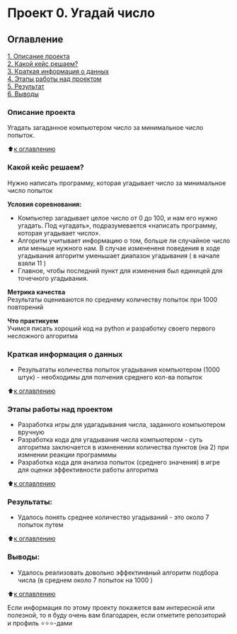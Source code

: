 # Проект 0. Угадай число

## Оглавление  
[1. Описание проекта](.README.md#Описание-проекта)  
[2. Какой кейс решаем?](.README.md#Какой-кейс-решаем)  
[3. Краткая информация о данных](.README.md#Краткая-информация-о-данных)  
[4. Этапы работы над проектом](.README.md#Этапы-работы-над-проектом)  
[5. Результат](.README.md#Результат)    
[6. Выводы](.README.md#Выводы) 

### Описание проекта    
Угадать загаданное компьютером число за минимальное число попыток.

:arrow_up:[к оглавлению](#Оглавление)


### Какой кейс решаем?    
Нужно написать программу, которая угадывает число за минимальное число попыток

**Условия соревнования:**  
- Компьютер загадывает целое число от 0 до 100, и нам его нужно угадать. Под «угадать», подразумевается «написать программу, которая угадывает число».
- Алгоритм учитывает информацию о том, больше ли случайное число или меньше нужного нам. В случае изменененя поведения в ходе угадывания алгоритм уменьшает диапазон угадывания ( в начале взяли 11 )
- Главное, чтобы последний пункт для изменения был единицей для точечного угадывания.

**Метрика качества**     
Результаты оцениваются по среднему количеству попыток при 1000 повторений

**Что практикуем**     
Учимся писать хороший код на python и разработку своего первого несложного алгоритма


### Краткая информация о данных
* Резульататы количества попыток угадывания компьютером (1000 штук) - необходимы для полчения среднего кол-ва попыток
  
:arrow_up:[к оглавлению](#Оглавление)


### Этапы работы над проектом  
* Разработка игры для удагадывания числа, заданного компьютером вручную
* Разработка кода для угадывания числа компьютером - суть алгоритма заключается в измненении количества пунктов (на 2) при измнении реакции программмы
* Разработка кода для анализа попыток (среднего значения) в игре для оценки эффективности работы алгоритма

:arrow_up:[к оглавлению](.README.md#Оглавление)


### Результаты:   
* Удалось понять среднее количество угадываний - это около 7 попыток путем

:arrow_up:[к оглавлению](.README.md#Оглавление)


### Выводы:  
* Удалось реализовать довольно эффектинвный алгоритм подбора числа (в среднем около 7 попыток на 1000 )

:arrow_up:[к оглавлению](.README.md#Оглавление)


Если информация по этому проекту покажется вам интересной или полезной, то я буду очень вам благодарен, если отметите репозиторий и профиль ⭐️⭐️⭐️-дами